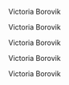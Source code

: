   <div "style=background-color:black">
    <p>Victoria Borovik</p>
    <p>Victoria Borovik</p>
    <p>Victoria Borovik</p>
    <p>Victoria Borovik</p>
    <p>Victoria Borovik</p>
</div>
